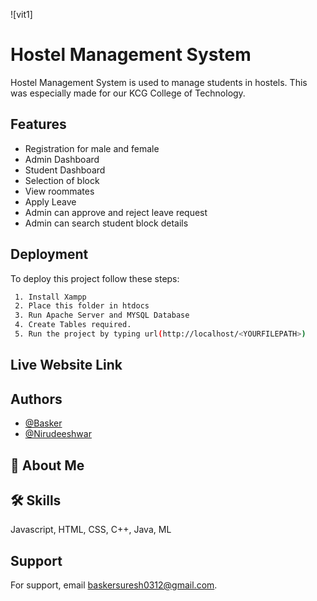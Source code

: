 
![vit1]

# Hostel Management System

Hostel Management System is used to manage students in hostels.
This was especially made for our KCG College of Technology.





## Features

- Registration for male and female
- Admin Dashboard
- Student Dashboard
- Selection of block
- View roommates
- Apply Leave
- Admin can approve and reject leave request
- Admin can search student block details



## Deployment

To deploy this project follow these steps:

```bash
 1. Install Xampp
 2. Place this folder in htdocs
 3. Run Apache Server and MYSQL Database
 4. Create Tables required.
 5. Run the project by typing url(http://localhost/<YOURFILEPATH>)
```


## Live Website Link

## Authors

- [@Basker](https://github.com/BASKER2003)
- [@Nirudeeshwar](https://github.com/)


## 🚀 About Me



## 🛠 Skills
Javascript, HTML, CSS, C++, Java, ML


## Support

For support, email baskersuresh0312@gmail.com.

